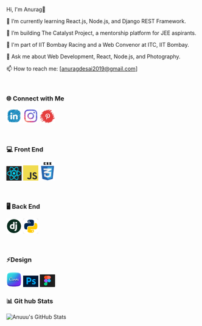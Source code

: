 Hi, I'm Anurag👋

🌱 I’m currently learning React.js, Node.js, and Django REST Framework.

🚀 I’m building The Catalyst Project, a mentorship platform for JEE aspirants.

🔧 I'm part of IIT Bombay Racing and a Web Convenor at ITC, IIT Bombay.

💬 Ask me about Web Development, React, Node.js, and Photography.

📫 How to reach me: [anuragdesai2019@gmail.com]

<br>

<h3 font-weight="800">🌐 Connect with Me </h3>

<a href="https://www.linkedin.com/in/anurag-desai-a37a35333/?trk=PROFILE_DROP_DOWN" target="_blank"><img src="Linkedinpencil-removebg-preview.png" width="40"/></a>
<a href="https://www.instagram.com/anurag.desai.695/?hl=en" target="_blank"><img src="instapencil-removebg-preview.png" width="40"></a>
<a href="https://in.pinterest.com/anuragdesai2019/photography/" target="_blank"><img src="pinterest-removebg-preview.png" width="40"/></a>

<br>

<h3 font-weight="800">💻 Front End </h3>

<img src="react.png" width="40"></img>
<img src="js1.png" width="40"></img>
<img src="css-removebg-preview.png" width="40"></img>

<br>

<h3 font-weight="800">🖥️ Back End </h3>

<img src="django-removebg-preview.png" width="40"></img>
<img src="python.png" width="40"></img>

<br>

<h3 font-weight="800">⚡Design </h3>

<img src="canva-removebg-preview.png" width="40"></img>
<img src="photoshop.jpg" width="40"></img>
<img src="figma.png" width="40"></img>

<h3 font-weight="800">📊 Git hub Stats </h3>

![Anuuu's GitHub Stats](https://github-readme-stats.vercel.app/api?Anurag6905&show_icons=true&theme=radical)





